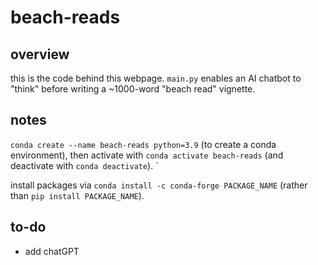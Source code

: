 # beach-reads

## overview

this is the code behind this webpage. `main.py` enables an AI chatbot to "think" before writing a ~1000-word "beach read" vignette.


## notes

`conda create --name beach-reads python=3.9` (to create a conda environment), then activate with `conda activate beach-reads` (and deactivate with `conda deactivate`).
`

install packages via `conda install -c conda-forge PACKAGE_NAME` (rather than `pip install PACKAGE_NAME`).

## to-do

* add chatGPT
